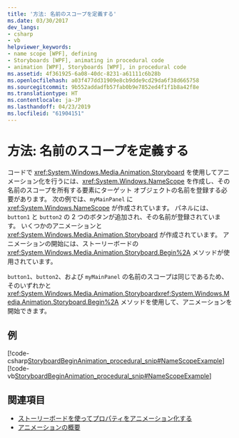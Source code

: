 ```yaml
---
title: '方法: 名前のスコープを定義する'
ms.date: 03/30/2017
dev_langs:
- csharp
- vb
helpviewer_keywords:
- name scope [WPF], defining
- Storyboards [WPF], animating in procedural code
- animation [WPF], Storyboards [WPF], in procedural code
ms.assetid: 4f361925-6a08-40dc-8231-a61111c6b28b
ms.openlocfilehash: a03f477dd31909e8cb9dde9cd29da6f38d665758
ms.sourcegitcommit: 9b552addadfb57fab0b9e7852ed4f1f1b8a42f8e
ms.translationtype: HT
ms.contentlocale: ja-JP
ms.lasthandoff: 04/23/2019
ms.locfileid: "61904151"
---
```

# <a name="how-to-define-a-name-scope"></a>方法: 名前のスコープを定義する
コードで <xref:System.Windows.Media.Animation.Storyboard> を使用してアニメーション化を行うには、<xref:System.Windows.NameScope> を作成し、その名前のスコープを所有する要素にターゲット オブジェクトの名前を登録する必要があります。 次の例では、`myMainPanel` に <xref:System.Windows.NameScope> が作成されています。 パネルには、`button1` と `button2` の 2 つのボタンが追加され、その名前が登録されています。 いくつかのアニメーションと <xref:System.Windows.Media.Animation.Storyboard> が作成されています。 アニメーションの開始には、ストーリーボードの <xref:System.Windows.Media.Animation.Storyboard.Begin%2A> メソッドが使用されています。  
  
 `button1`、`button2`、および `myMainPanel` の名前のスコープは同じであるため、そのいずれかと <xref:System.Windows.Media.Animation.Storyboard><xref:System.Windows.Media.Animation.Storyboard.Begin%2A> メソッドを使用して、アニメーションを開始できます。  
  
## <a name="example"></a>例  
 [!code-csharp[StoryboardBeginAnimation_procedural_snip#NameScopeExample](~/samples/snippets/csharp/VS_Snippets_Wpf/StoryboardBeginAnimation_procedural_snip/CSharp/ScopeExample.cs#namescopeexample)]
 [!code-vb[StoryboardBeginAnimation_procedural_snip#NameScopeExample](~/samples/snippets/visualbasic/VS_Snippets_Wpf/StoryboardBeginAnimation_procedural_snip/visualbasic/scopeexample.vb#namescopeexample)]  
  
## <a name="see-also"></a>関連項目

- [ストーリーボードを使ってプロパティをアニメーション化する](how-to-animate-a-property-by-using-a-storyboard.md)
- [アニメーションの概要](animation-overview.md)
